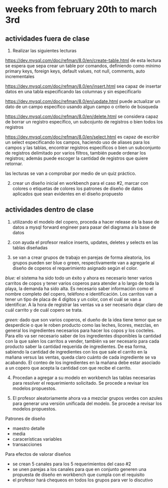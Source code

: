 # weeks from february 20th to march 3rd

## actividades fuera de clase

1. Realizar las siguientes lecturas

https://dev.mysql.com/doc/refman/8.0/en/create-table.html
de esta lectura se espera que sepa crear un table por comandos, definiendo como mínimo primary keys, foreign keys, default values, not null, comments, auto incrementales

https://dev.mysql.com/doc/refman/8.0/en/insert.html
sea capaz de insertar datos en una tabla especificando las columnas y sin especificarlo

https://dev.mysql.com/doc/refman/8.0/en/update.html
puede actualizar un dato de un campo específico usando algun campo o criterio de búsqueda

https://dev.mysql.com/doc/refman/8.0/en/delete.html
se considera capaz de borrar un registro específico, un subcojunto de registros o bien todos los registros

https://dev.mysql.com/doc/refman/8.0/en/select.html
es capaz de escribir un select especificando los campos, haciendo uso de aliases para los campos y las tablas, encontrar registros específicos o bien un subconjunto de registros delimitado por varios filtros, también puede ordenar los registros; además puede escoger la cantidad de registros que quiere retornar. 

las lecturas se van a comprobar por medio de un quiz práctico.

2. crear un diseño inicial en workbench para el caso #2, marcar con colores o etiquetas de colores los patrones de diseño de datos aplicados que sean evidentes en el diseño propuesto 


## actividades dentro de clase

1. utilizando el modelo del copero, proceda a hacer release de la base de datos a mysql
forward engineer para pasar del diagrama a la base de datos

2. con ayuda el profesor realice inserts, updates, deletes y selects en las tablas diseñadas

3. se van a crear grupos de trabajo en parejas de forma aleatoria, los grupos pueden ser blue o green, respectivamente van a agregarle al diseño de coperos el requerimiento asignado según el color.

_blue:_ el sistema ha sido todo un éxito y ahora es necesario tener varios carritos de copos y tener varios coperos para atender a lo largo de toda la playa, la demanda ha sido alta. Es necesario saber información como el nombre completo del copero, teléfono e identificación. Los carritos van a tener un tipo de placa de 4 dígitos y un color, con el cuál se van a identificar. A la hora de registrar las ventas va a ser necesario dejar claro de cuál carrito y de cuál copero se trata. 

_green:_ dado que son varios coperos, el dueño de la idea tiene temor que se desperdicie o que le roben producto como las leches, licores, mezclas, en general los ingredientes necesarios para hacer los copos y los cocteles. Para ello va ser necesario saber de los ingredientes disponibles la cantidad con la que salen los carritos a vender, también va ser necesario para cada producto saber la cantidad requerida de ingredientes. De esa forma, sabiendo la cantidad de ingredientes con los que sale el carrito en la mañana versus las ventas, queda claro cuánto de cada ingrediente se va acabando. El conteo de los ingredientes en la mañana debe estar asociado a un copero que acepta la cantidad con que recibe el carrito. 

4. Procedan a agregar a su modelo en workbench las tablas necesarias para resolver el requerimiento solicitado. Se procede a revisar los modelos propuestos. 

5. El profesor aleatoriamente ahora va a mezclar grupos verdes con azules para generar una versión unificada del modelo. Se procede a revisar los modelos propuestos. 

Patrones de diseño 
- maestro detalle
- media
- caracerísticas variables
- transacciones



Para efectos de valorar diseños

- se crean 5 canales para los 5 requerimientos del caso #2
- se unen parejas a los canales para que en conjunto generen una propuesta de diseño en workbench que cumpla con el requisito
- el profesor hará chequeos en todos los grupos para ver lo discutivo

